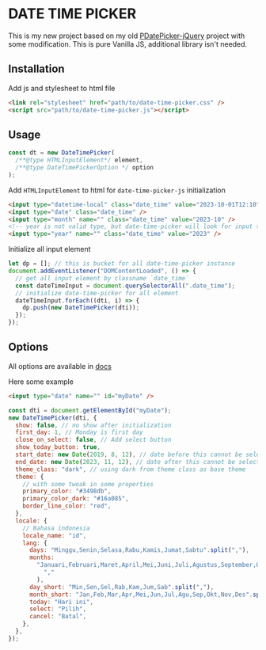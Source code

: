 # DATE TIME PICKER

This is my new project based on my old [PDatePicker-jQuery](https://github.com/poetrasapoetra/PDatePicker-jQuery) project with some modification. This is pure Vanilla JS, additional library isn't needed.

## Installation

Add js and stylesheet to html file

```html
<link rel="stylesheet" href="path/to/date-time-picker.css" />
<script src="path/to/date-time-picker.js"></script>
```

## Usage

```js
const dt = new DateTimePicker(
  /**@type HTMLInputElement*/ element,
  /**@type DateTimePickerOption */ option
);
```

Add `HTMLInputElement` to html for `date-time-picker-js` initialization

```html
<input type="datetime-local" class="date_time" value="2023-10-01T12:10" />
<input type="date" class="date_time" />
<input type="month" name="" class="date_time" value="2023-10" />
<!-- year is not valid type, but date-time-picker will look for input type if not specified in object parameter -->
<input type="year" name="" class="date_time" value="2023" />
```

Initialize all input element

```js
let dp = []; // this is bucket for all date-time-picker instance
document.addEventListener("DOMContentLoaded", () => {
  // get all input element by classname `date_time`
  const dateTimeInput = document.querySelectorAll(".date_time");
  // initialize date-time-picker for all element
  dateTimeInput.forEach((dti, i) => {
    dp.push(new DateTimePicker(dti));
  });
});
```

## Options

All options are available in [docs](https://htmlpreview.github.io/?https://github.com/poetrasapoetra/date-time-picker-js/main/docs/index.html#DateTimePickerOption)

Here some example

```html
<input type="date" name="" id="myDate" />
```

```js
const dti = document.getElementById("myDate");
new DateTimePicker(dti, {
  show: false, // no show after initialization
  first_day: 1, // Monday is first day
  close_on_select: false, // Add select button
  show_today_button: true,
  start_date: new Date(2019, 8, 12), // date before this cannot be selected
  end_date: new Date(2023, 11, 12), // date after this cannot be selected
  theme_class: "dark", // using dark from theme class as base theme
  theme: {
    // with some tweak in some properties
    primary_color: "#3498db",
    primary_color_dark: "#16a085",
    border_line_color: "red",
  },
  locale: {
    // Bahasa indonesia
    locale_name: "id",
    lang: {
      days: "Minggu,Senin,Selasa,Rabu,Kamis,Jumat,Sabtu".split(","),
      months:
        "Januari,Februari,Maret,April,Mei,Juni,Juli,Agustus,September,Oktober,November,Desember".split(
          ","
        ),
      day_short: "Min,Sen,Sel,Rab,Kam,Jum,Sab".split(","),
      month_short: "Jan,Feb,Mar,Apr,Mei,Jun,Jul,Agu,Sep,Okt,Nov,Des".split(","),
      today: "Hari ini",
      select: "Pilih",
      cancel: "Batal",
    },
  },
});
```
